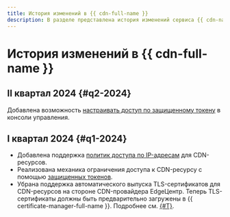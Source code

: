 ```yaml
---
title: История изменений в {{ cdn-full-name }}
description: В разделе представлена история изменений сервиса {{ cdn-name }}.
---
```


# История изменений в {{ cdn-full-name }}

## II квартал 2024 {#q2-2024}

Добавлена возможность [настраивать доступ по защищенному токену](./operations/resources/enable-secure-token.md) в консоли управления.

## I квартал 2024 {#q1-2024}

* Добавлена поддержка [политик доступа по IP-адресам](./concepts/ip-address-acl.md) для CDN-ресурсов.
* Реализована механика ограничения доступа к CDN-ресурсу с помощью [защищенных токенов](./concepts/secure-tokens.md).
* Убрана поддержка автоматического выпуска TLS-сертификатов для CDN-ресурсов на стороне CDN-провайдера EdgeЦентр. Теперь TLS-сертификаты должны быть предварительно загружены в {{ certificate-manager-full-name }}. Подробнее см. [{#T}](./concepts/clients-to-servers-tls.md).
